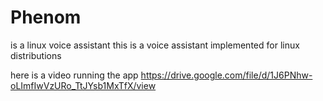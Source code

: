# Phenom
is a linux voice assistant
this is a voice assistant implemented for linux distributions

here is a video running the app
https://drive.google.com/file/d/1J6PNhw-oLImfIwVzURo_TtJYsb1MxTfX/view
